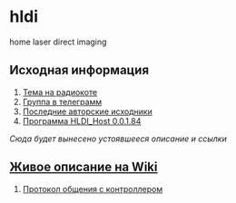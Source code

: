 # hldi
home laser direct imaging

## Исходная информация
1. [Тема на радиокоте](https://radiokot.ru/forum/viewtopic.php?f=8&t=119089&p=2440346#p2440346)
1. [Группа в телеграмм](https://t.me/+NOX32LwJiS83MWQy)
1. [Последние авторские исходники <AlphaCrow>](https://radiokot.ru/forum/viewtopic.php?f=8&t=119089&p=3256567#p3256567)
1. [Программа HLDI_Host 0.0.1.84 <SDimok>](https://radiokot.ru/forum/viewtopic.php?f=8&t=119089&p=4451556#p4451556)

_Сюда будет вынесено устоявшееся описание и ссылки_

## [Живое описание на Wiki](../../wiki)
1. [Протокол общения с контроллером](../../wiki/host_mcu_protocol)

